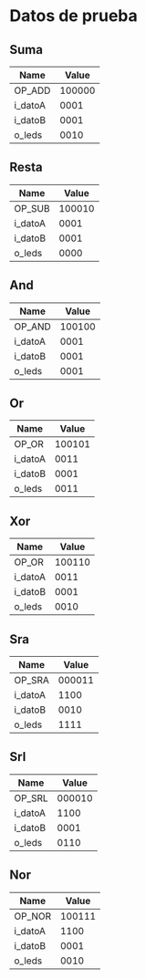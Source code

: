 # Datos de prueba
## Suma
| Name    | Value     |
| ------  | --------- |
| OP_ADD  | 100000    |
| i_datoA | 0001      |
| i_datoB | 0001      | 
| o_leds  | 0010      |


## Resta
| Name    | Value     |
| ------  | --------- |
| OP_SUB  | 100010    |
| i_datoA | 0001      |
| i_datoB | 0001      | 
| o_leds  | 0000      |

## And
| Name    | Value     |
| ------  | --------- |
| OP_AND  | 100100    |
| i_datoA | 0001      |
| i_datoB | 0001      | 
| o_leds  | 0001      |

## Or
| Name    | Value     |
| ------  | --------- |
| OP_OR   | 100101    |
| i_datoA | 0011      |
| i_datoB | 0001      | 
| o_leds  | 0011      |

## Xor
| Name    | Value     |
| ------  | --------- |
| OP_OR   | 100110    |
| i_datoA | 0011      |
| i_datoB | 0001      | 
| o_leds  | 0010      |

## Sra
| Name    | Value     |
| ------  | --------- |
| OP_SRA  | 000011    |
| i_datoA | 1100      |
| i_datoB | 0010      | 
| o_leds  | 1111      |

## Srl
| Name    | Value     |
| ------  | --------- |
| OP_SRL  | 000010    |
| i_datoA | 1100      |
| i_datoB | 0001      | 
| o_leds  | 0110      |

## Nor
| Name    | Value     |
| ------  | --------- |
| OP_NOR  | 100111    |
| i_datoA | 1100      |
| i_datoB | 0001      | 
| o_leds  | 0010      |
